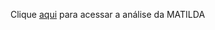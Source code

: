Clique [aqui](https://matilda.unimelb.edu.au/matilda/showSharedInstanceSpace?instanceSpaceIdentifier=Phe4N7HpYfgeU+Zw6GxoCFZCD7j5IaYyzu3a8H5Vi6cIPnb1ko+/qphGuLGeyRxkLpZQidjbl8C3LlLE/qro173sknTDAYKgElZ8YLVWFslNc/GaJJ/Lgfdt4ei4kEzjSTsCl3JSN23L4P/SVO/4TY0mBWjSdHgYH2OdnmERgziRtEJEZC5EKysUXlU92XWJiHWn9Qh/KZAJKS4PCvyP06XmgvlSG2/EN2J7iV4DqLdOr3Y0haVwuDH3zCHCxPyWo05/bjZrGCIuSMUTm0tsmA==) para acessar a análise da MATILDA